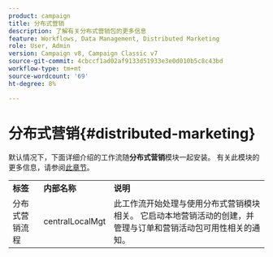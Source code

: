 ```yaml
---
product: campaign
title: 分布式营销
description: 了解有关分布式营销包的更多信息
feature: Workflows, Data Management, Distributed Marketing
role: User, Admin
version: Campaign v8, Campaign Classic v7
source-git-commit: 4cbccf1ad02af9133d51933e3e0d010b5c8c43bd
workflow-type: tm+mt
source-wordcount: '69'
ht-degree: 8%

---
```



# 分布式营销{#distributed-marketing}



默认情况下，下面详细介绍的工作流随&#x200B;**分布式营销**&#x200B;模块一起安装。 有关此模块的更多信息，请参阅[此章节](../distributed-marketing/about-distributed-marketing.md)。

<table> 
 <tbody> 
  <tr> 
   <td> <strong>标签</strong><br /> </td> 
   <td> <strong>内部名称</strong><br /> </td> 
   <td> <strong>说明</strong><br /> </td> 
  </tr> 
  <tr> 
   <td> <span class="uicontrol">分布式营销流程</span> <br /> </td> 
   <td> <span class="uicontrol">centralLocalMgt</span> <br /> </td> 
   <td> 此工作流开始处理与使用分布式营销模块相关。 它启动本地营销活动的创建，并管理与订单和营销活动包可用性相关的通知。<br /> </td> 
  </tr> 
 </tbody> 
</table>

